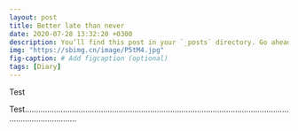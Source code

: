 ```yaml
---
layout: post
title: Better late than never
date: 2020-07-28 13:32:20 +0300
description: You’ll find this post in your `_posts` directory. Go ahead and edit it and re-build the site to see your changes. # Add post description (optional)
img: "https://sbimg.cn/image/P5tM4.jpg"
fig-caption: # Add figcaption (optional)
tags: [Diary]
---
```


Test



Test....................................................................................................................................................



